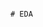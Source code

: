                                                                                                       # EDA 
